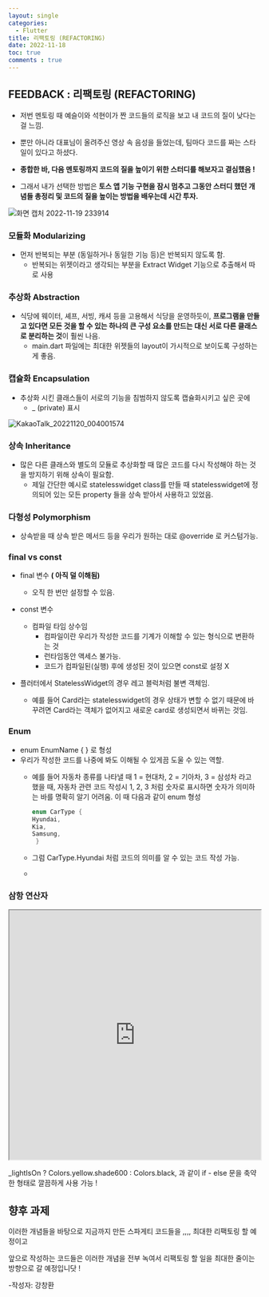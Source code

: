 ```yaml
---
layout: single
categories:
  - Flutter
title: 리팩토링 (REFACTORING)
date: 2022-11-18
toc: true
comments : true
---
```


## FEEDBACK : 리팩토링 (REFACTORING)

- 저번 멘토링 때 예슬이와 석현이가 짠 코드들의 로직을 보고 내 코드의 질이 낮다는 걸 느낌.
- 뿐만 아니라 대표님이 올려주신 영상 속 음성을 들었는데, 팀마다 코드를 짜는 스타일이 있다고 하셨다.
- **종합한 바, 다음 멘토링까지 코드의 질을 높이기 위한 스터디를 해보자고 결심했음 !**

- 그래서 내가 선택한 방법은 **토스 앱 기능 구현을 잠시 멈추고 그동안 스터디 했던 개념들 총정리 및 코드의 질을 높이는 방법을 배우는데 시간 투자.**
    
![화면 캡처 2022-11-19 233914](https://user-images.githubusercontent.com/110464205/202862295-c60aab56-1b69-4cb1-a91f-af1d150c0fe2.png)
    
### 모듈화 Modularizing

- 먼저 반복되는 부분 (동일하거나 동일한 기능 등)은 반복되지 않도록 함.
    - 반복되는 위젯이라고 생각되는 부분을 Extract Widget 기능으로 추출해서 따로 사용

### 추상화 Abstraction

- 식당에 웨이터, 셰프, 서빙, 캐셔 등을 고용해서 식당을 운영하듯이, **프로그램을 만들고 있다면 모든 것을 할 수 있는 하나의 큰 구성 요소를 만드는 대신 서로 다른 클래스로 분리하는 것**이 훨씬 나음.
    - main.dart 파일에는 최대한 위젯들의 layout이 가시적으로 보이도록 구성하는 게 좋음.

### 캡슐화 Encapsulation

- 추상화 시킨 클래스들이 서로의 기능을 침범하지 않도록 캡슐화시키고 싶은 곳에
    - _ (private) 표시
        
![KakaoTalk_20221120_004001574](https://user-images.githubusercontent.com/110464205/202862324-729a3e3a-92ae-4b7d-b5fc-2496b51b83e8.jpg)
        

### 상속 Inheritance

- 많은 다른 클래스와 별도의 모듈로 추상화할 때 많은 코드를 다시 작성해야 하는 것을 방지하기 위해 상속이 필요함.
    - 제일 간단한 예시로 statelesswidget class를 만들 때 statelesswidget에 정의되어 있는 모든 property 들을 상속 받아서 사용하고 있었음.

### 다형성 Polymorphism

- 상속받을 때 상속 받은 메서드 등을 우리가 원하는 대로 @override 로 커스텀가능.

### final vs const

- final 변수 **( 아직 덜 이해됨)**
    - 오직 한 번만 설정할 수 있음.
- const 변수
    - 컴파일 타임 상수임
        - 컴파일이란 우리가 작성한 코드를 기계가 이해할 수 있는 형식으로 변환하는 것
        - 런타임동안 액세스 불가능.
        - 코드가 컴파일된(실행) 후에 생성된 것이 있으면 const로 설정 X
        
- 플러터에서 StatelessWidget의 경우 레고 블럭처럼 불변 객체임.
    - 예를 들어 Card라는 statelesswidget의 경우 상태가 변할 수 없기 때문에 바꾸려면 Card라는 객체가 없어지고 새로운 card로 생성되면서 바뀌는 것임.

### Enum

- enum EnumName { } 로 형성
- 우리가 작성한 코드를 나중에 봐도 이해될 수 있게끔 도울 수 있는 역할.
    - 예를 들어 자동차 종류를 나타낼 때 1 = 현대차, 2 = 기아차, 3 = 삼성차 라고 했을 때, 자동차 관련 코드 작성시 1, 2, 3 처럼 숫자로 표시하면 숫자가 의미하는 바를 명확히 알기 어려움. 이 때 다음과 같이 enum 형성
        
        ```dart
        enum CarType { 
        Hyundai,
        Kia,
        Samsung,
         }
        ```
        
    - 그럼 CarType.Hyundai 처럼 코드의 의미를 알 수 있는 코드 작성 가능.
    - 
### 삼항 연산자 

<iframe src="https://dartpad.dev/embed-flutter.html?id=d70d2487c6ab42cba8b3194205801786" style="width:100%; height:500px"></iframe>

_lightIsOn ? Colors.yellow.shade600 : Colors.black, 과 같이 if - else 문을 축약한 형태로 깔끔하게 사용 가능 !

## 향후 과제 

이러한 개념들을 바탕으로 지금까지 만든 스파게티 코드들을 ,,,, 최대한 리팩토링 할 예정이고 

앞으로 작성하는 코드들은 이러한 개념을 전부 녹여서 리팩토링 할 일을 최대한 줄이는 방향으로 갈 예정입니닷 ! 

-작성자: 강창환 
